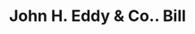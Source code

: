 ---
doi: 10.7916/D8WH425V
date_other: '1883'
date_other_textual: '1883'
form: printed ephemera
genre:
- Invoices
name:
- John H. Eddy & Co.
object_in_context_url: https://biggert.cul.columbia.edu/items/view/ave_biggert_01536
subject_hierarchical_geographic:
- Providence, Rhode Island, United States
subject_name:
- John H. Eddy & Co.
title: John H. Eddy & Co.. Bill
sort_title: John H. Eddy & Co.. Bill
call_number: ave_biggert_01536
coordinates:
- 41.82361111111111,-71.42222222222223
pid: ave_biggert_01536
identifiers: ave_biggert_01536
thumbnail: https://derivativo-1.library.columbia.edu/iiif/2/ldpd:343959/full/!256,256/0/native.jpg
permalink: "/items/ave_biggert_01536/"
layout: iiif-image-page
---